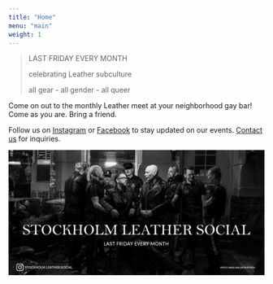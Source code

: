```yaml
---
title: "Home"
menu: "main"
weight: 1
---
```


> LAST FRIDAY EVERY MONTH
>
> celebrating Leather subculture
>
> all gear - all gender - all queer

Come on out to the monthly Leather meet at your neighborhood gay bar! Come as you are. Bring a friend.

Follow us on [Instagram](https://instagram.com/stockholm.leather.social) or [Facebook](https://www.facebook.com/share/YsNa6vUq5jigANNo/) to stay updated on our events. [Contact us](mailto:Stockholm.Leather.Social@gmail.com) for inquiries.


![poster](poster.jpeg)

